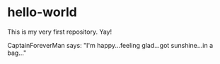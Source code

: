 # hello-world
This is my very first repository. Yay!

CaptainForeverMan says: "I'm happy...feeling glad...got sunshine...in a bag..."

